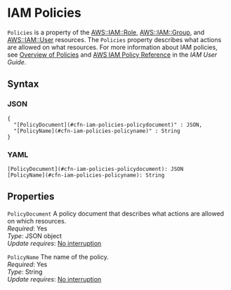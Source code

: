 # IAM Policies<a name="aws-properties-iam-policy"></a>

`Policies` is a property of the [AWS::IAM::Role](aws-resource-iam-role.md), [AWS::IAM::Group](aws-properties-iam-group.md), and [AWS::IAM::User](aws-properties-iam-user.md) resources\. The `Policies` property describes what actions are allowed on what resources\. For more information about IAM policies, see [Overview of Policies](http://docs.aws.amazon.com/IAM/latest/UserGuide/PoliciesOverview.html) and [AWS IAM Policy Reference](http://docs.aws.amazon.com/IAM/latest/UserGuide/reference_policies.html) in the *IAM User Guide*\.

## Syntax<a name="w2922ab1c21c10d140c32c15b5"></a>

### JSON<a name="aws-properties-iam-policy-syntax.json"></a>

```
{
  "[PolicyDocument](#cfn-iam-policies-policydocument)" : JSON,
  "[PolicyName](#cfn-iam-policies-policyname)" : String
}
```

### YAML<a name="aws-properties-iam-policy-syntax.yaml"></a>

```
[PolicyDocument](#cfn-iam-policies-policydocument): JSON
[PolicyName](#cfn-iam-policies-policyname): String
```

## Properties<a name="w2922ab1c21c10d140c32c15b7"></a>

`PolicyDocument`  <a name="cfn-iam-policies-policydocument"></a>
A policy document that describes what actions are allowed on which resources\.  
*Required*: Yes  
*Type*: JSON object  
*Update requires*: [No interruption](using-cfn-updating-stacks-update-behaviors.md#update-no-interrupt)

`PolicyName`  <a name="cfn-iam-policies-policyname"></a>
The name of the policy\.  
*Required*: Yes  
*Type*: String  
*Update requires*: [No interruption](using-cfn-updating-stacks-update-behaviors.md#update-no-interrupt)